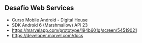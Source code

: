 ## Desafio Web Services
* Curso Mobile Android - Digital House
* SDK Android 6 (Marshmallow) API 23
* https://marvelapp.com/prototype/194b601g/screen/54519021
* https://developer.marvel.com/docs
